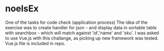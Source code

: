 # noelsEx
One of the tasks for code check (application process)
The idea of the exercise was to create handler for json - and display data in sortable table
with searchbox - which will match against 'id','name' and 'sku'. I was asked to use Vue.js
with this challange, as picking up new framework was tested. Vue.js file is included in repo.
